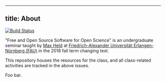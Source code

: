  ---
title: About
---

[![Build Status](https://travis-ci.com/soztag/fossos.svg?branch=master)](https://travis-ci.com/soztag/fossos)

"Free and Open Source Software for Open Science" is an undergraduate seminar taught by [Max Held](http://www.maxheld.de) at [Friedrich-Alexander Universität Erlangen-Nürnberg (FAU)](https://www.fau.de) in the 2018 fall term changing test.

This repository houses the resources for the class, and all class-related activities are tracked in the above issues.

Foo bar.
